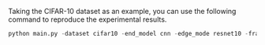 Taking the CIFAR-10 dataset as an example, you can use the following command to reproduce the experimental results.

```python
python main.py -dataset cifar10 -end_model cnn -edge_mode resnet10 -frac 1 -num_edges 4 -num_ends 80 -num_loc_tra 1 -num_comm 100 -alg FedConProAgg
```







